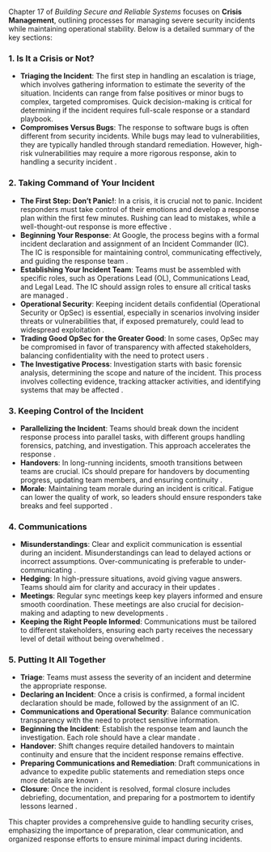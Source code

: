 Chapter 17 of *Building Secure and Reliable Systems* focuses on **Crisis Management**, outlining processes for managing severe security incidents while maintaining operational stability. Below is a detailed summary of the key sections:

### 1. **Is It a Crisis or Not?**
   - **Triaging the Incident**: The first step in handling an escalation is triage, which involves gathering information to estimate the severity of the situation. Incidents can range from false positives or minor bugs to complex, targeted compromises. Quick decision-making is critical for determining if the incident requires full-scale response or a standard playbook.
   - **Compromises Versus Bugs**: The response to software bugs is often different from security incidents. While bugs may lead to vulnerabilities, they are typically handled through standard remediation. However, high-risk vulnerabilities may require a more rigorous response, akin to handling a security incident .

### 2. **Taking Command of Your Incident**
   - **The First Step: Don’t Panic!**: In a crisis, it is crucial not to panic. Incident responders must take control of their emotions and develop a response plan within the first few minutes. Rushing can lead to mistakes, while a well-thought-out response is more effective .
   - **Beginning Your Response**: At Google, the process begins with a formal incident declaration and assignment of an Incident Commander (IC). The IC is responsible for maintaining control, communicating effectively, and guiding the response team  .
   - **Establishing Your Incident Team**: Teams must be assembled with specific roles, such as Operations Lead (OL), Communications Lead, and Legal Lead. The IC should assign roles to ensure all critical tasks are managed  .
   - **Operational Security**: Keeping incident details confidential (Operational Security or OpSec) is essential, especially in scenarios involving insider threats or vulnerabilities that, if exposed prematurely, could lead to widespread exploitation .
   - **Trading Good OpSec for the Greater Good**: In some cases, OpSec may be compromised in favor of transparency with affected stakeholders, balancing confidentiality with the need to protect users .
   - **The Investigative Process**: Investigation starts with basic forensic analysis, determining the scope and nature of the incident. This process involves collecting evidence, tracking attacker activities, and identifying systems that may be affected  .

### 3. **Keeping Control of the Incident**
   - **Parallelizing the Incident**: Teams should break down the incident response process into parallel tasks, with different groups handling forensics, patching, and investigation. This approach accelerates the response .
   - **Handovers**: In long-running incidents, smooth transitions between teams are crucial. ICs should prepare for handovers by documenting progress, updating team members, and ensuring continuity .
   - **Morale**: Maintaining team morale during an incident is critical. Fatigue can lower the quality of work, so leaders should ensure responders take breaks and feel supported .

### 4. **Communications**
   - **Misunderstandings**: Clear and explicit communication is essential during an incident. Misunderstandings can lead to delayed actions or incorrect assumptions. Over-communicating is preferable to under-communicating  .
   - **Hedging**: In high-pressure situations, avoid giving vague answers. Teams should aim for clarity and accuracy in their updates .
   - **Meetings**: Regular sync meetings keep key players informed and ensure smooth coordination. These meetings are also crucial for decision-making and adapting to new developments  .
   - **Keeping the Right People Informed**: Communications must be tailored to different stakeholders, ensuring each party receives the necessary level of detail without being overwhelmed  .

### 5. **Putting It All Together**
   - **Triage**: Teams must assess the severity of an incident and determine the appropriate response.
   - **Declaring an Incident**: Once a crisis is confirmed, a formal incident declaration should be made, followed by the assignment of an IC.
   - **Communications and Operational Security**: Balance communication transparency with the need to protect sensitive information.
   - **Beginning the Incident**: Establish the response team and launch the investigation. Each role should have a clear mandate .
   - **Handover**: Shift changes require detailed handovers to maintain continuity and ensure that the incident response remains effective.
   - **Preparing Communications and Remediation**: Draft communications in advance to expedite public statements and remediation steps once more details are known .
   - **Closure**: Once the incident is resolved, formal closure includes debriefing, documentation, and preparing for a postmortem to identify lessons learned .

This chapter provides a comprehensive guide to handling security crises, emphasizing the importance of preparation, clear communication, and organized response efforts to ensure minimal impact during incidents.